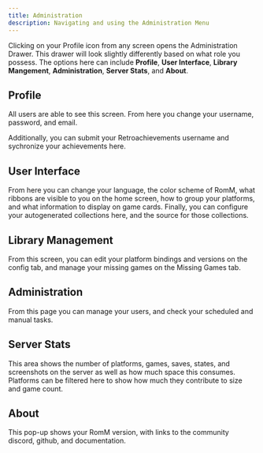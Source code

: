```yaml
---
title: Administration
description: Navigating and using the Administration Menu
---
```


Clicking on your Profile icon from any screen opens the Administration Drawer. This drawer will look slightly differently based on what role you possess. The options here can include **Profile**, **User Interface**, **Library Mangement**, **Administration**, **Server Stats**, and **About**.

## Profile
All users are able to see this screen. From here you change your username, password, and email.

Additionally, you can submit your Retroachievements username and sychronize your achievements here.

## User Interface
From here you can change your language, the color scheme of RomM, what ribbons are visible to you on the home screen, how to group your platforms, and what information to display on game cards. Finally, you can configure your autogenerated collections here, and the source for those collections.

## Library Management
From this screen, you can edit your platform bindings and versions on the config tab, and manage your missing games on the Missing Games tab.

## Administration
From this page you can manage your users, and check your scheduled and manual tasks. 

## Server Stats
This area shows the number of platforms, games, saves, states, and screenshots on the server as well as how much space this consumes. Platforms can be filtered here to show how much they contribute to size and game count.

## About
This pop-up shows your RomM version, with links to the community discord, github, and documentation.